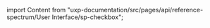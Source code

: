 
import Content from "uxp-documentation/src/pages/api/reference-spectrum/User Interface/sp-checkbox";

<Content query="product=xd"/>
